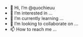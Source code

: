 - 👋 Hi, I’m @quochieuu
- 👀 I’m interested in ...
- 🌱 I’m currently learning ...
- 💞️ I’m looking to collaborate on ...
- 📫 How to reach me ...

<!---
quochieuu/quochieuu is a ✨ special ✨ repository because its `README.md` (this file) appears on your GitHub profile.
You can click the Preview link to take a look at your changes.
--->
